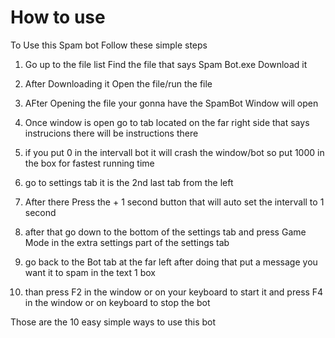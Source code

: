 # How to use 
To Use this Spam bot Follow these simple steps 

1. Go up to the file list Find the file that says Spam Bot.exe Download it 

2. After Downloading it Open the file/run the file 

3. AFter Opening the file your gonna have the SpamBot Window will open 

4. Once window is open go to tab located on the far right side that says instrucions there will be instructions there 

5. if you put 0 in the intervall bot it will crash the window/bot so put 1000 in the box for fastest running time 

6. go to settings tab it is the 2nd last tab from the left 

7. After there Press the + 1 second button that will auto set the intervall to 1 second 

8. after that go down to the bottom of the settings tab and press Game Mode in the extra settings part of the settings tab 

9. go back to the Bot tab at the far left after doing that put a message you want it to spam in the text 1 box 

10. than press F2 in the window or on your keyboard to start it and press F4 in the window or on keyboard to stop the bot 

Those are the 10 easy simple ways to use this bot 

